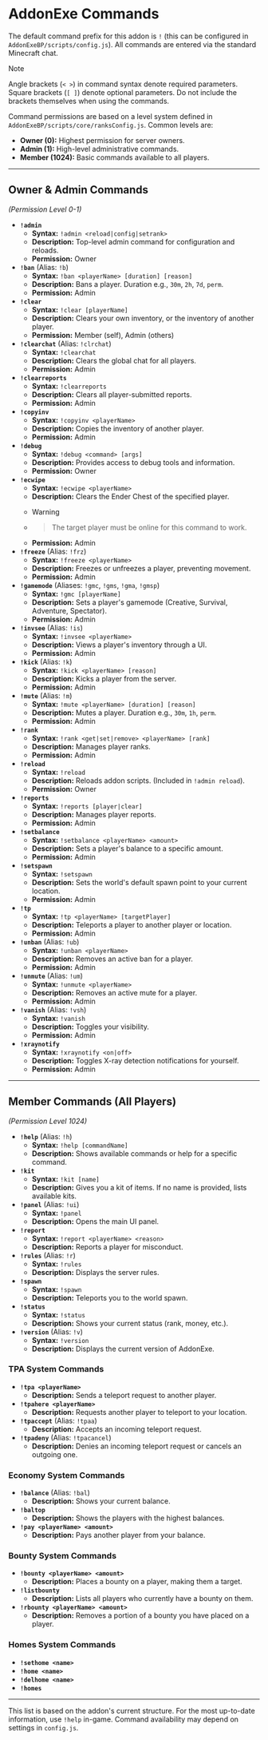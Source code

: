 # AddonExe Commands

The default command prefix for this addon is `!` (this can be configured in `AddonExeBP/scripts/config.js`). All commands are entered via the standard Minecraft chat.

> [!NOTE]
> Angle brackets (`< >`) in command syntax denote required parameters.
> Square brackets (`[ ]`) denote optional parameters.
> Do not include the brackets themselves when using the commands.

Command permissions are based on a level system defined in `AddonExeBP/scripts/core/ranksConfig.js`. Common levels are:
- **Owner (0):** Highest permission for server owners.
- **Admin (1):** High-level administrative commands.
- **Member (1024):** Basic commands available to all players.

---

## Owner & Admin Commands

*(Permission Level 0-1)*

- **`!admin`**
  - **Syntax:** `!admin <reload|config|setrank>`
  - **Description:** Top-level admin command for configuration and reloads.
  - **Permission:** Owner
- **`!ban`** (Alias: `!b`)
  - **Syntax:** `!ban <playerName> [duration] [reason]`
  - **Description:** Bans a player. Duration e.g., `30m`, `2h`, `7d`, `perm`.
  - **Permission:** Admin
- **`!clear`**
  - **Syntax:** `!clear [playerName]`
  - **Description:** Clears your own inventory, or the inventory of another player.
  - **Permission:** Member (self), Admin (others)
- **`!clearchat`** (Alias: `!clrchat`)
  - **Syntax:** `!clearchat`
  - **Description:** Clears the global chat for all players.
  - **Permission:** Admin
- **`!clearreports`**
  - **Syntax:** `!clearreports`
  - **Description:** Clears all player-submitted reports.
  - **Permission:** Admin
- **`!copyinv`**
  - **Syntax:** `!copyinv <playerName>`
  - **Description:** Copies the inventory of another player.
  - **Permission:** Admin
- **`!debug`**
  - **Syntax:** `!debug <command> [args]`
  - **Description:** Provides access to debug tools and information.
  - **Permission:** Owner
- **`!ecwipe`**
  - **Syntax:** `!ecwipe <playerName>`
  - **Description:** Clears the Ender Chest of the specified player.
  - > [!WARNING]
  - > The target player must be online for this command to work.
  - **Permission:** Admin
- **`!freeze`** (Alias: `!frz`)
  - **Syntax:** `!freeze <playerName>`
  - **Description:** Freezes or unfreezes a player, preventing movement.
  - **Permission:** Admin
- **`!gamemode`** (Aliases: `!gmc`, `!gms`, `!gma`, `!gmsp`)
  - **Syntax:** `!gmc [playerName]`
  - **Description:** Sets a player's gamemode (Creative, Survival, Adventure, Spectator).
  - **Permission:** Admin
- **`!invsee`** (Alias: `!is`)
  - **Syntax:** `!invsee <playerName>`
  - **Description:** Views a player's inventory through a UI.
  - **Permission:** Admin
- **`!kick`** (Alias: `!k`)
  - **Syntax:** `!kick <playerName> [reason]`
  - **Description:** Kicks a player from the server.
  - **Permission:** Admin
- **`!mute`** (Alias: `!m`)
  - **Syntax:** `!mute <playerName> [duration] [reason]`
  - **Description:** Mutes a player. Duration e.g., `30m`, `1h`, `perm`.
  - **Permission:** Admin
- **`!rank`**
  - **Syntax:** `!rank <get|set|remove> <playerName> [rank]`
  - **Description:** Manages player ranks.
  - **Permission:** Admin
- **`!reload`**
  - **Syntax:** `!reload`
  - **Description:** Reloads addon scripts. (Included in `!admin reload`).
  - **Permission:** Owner
- **`!reports`**
  - **Syntax:** `!reports [player|clear]`
  - **Description:** Manages player reports.
  - **Permission:** Admin
- **`!setbalance`**
  - **Syntax:** `!setbalance <playerName> <amount>`
  - **Description:** Sets a player's balance to a specific amount.
  - **Permission:** Admin
- **`!setspawn`**
  - **Syntax:** `!setspawn`
  - **Description:** Sets the world's default spawn point to your current location.
  - **Permission:** Admin
- **`!tp`**
  - **Syntax:** `!tp <playerName> [targetPlayer]`
  - **Description:** Teleports a player to another player or location.
  - **Permission:** Admin
- **`!unban`** (Alias: `!ub`)
  - **Syntax:** `!unban <playerName>`
  - **Description:** Removes an active ban for a player.
  - **Permission:** Admin
- **`!unmute`** (Alias: `!um`)
  - **Syntax:** `!unmute <playerName>`
  - **Description:** Removes an active mute for a player.
  - **Permission:** Admin
- **`!vanish`** (Alias: `!vsh`)
  - **Syntax:** `!vanish`
  - **Description:** Toggles your visibility.
  - **Permission:** Admin
- **`!xraynotify`**
  - **Syntax:** `!xraynotify <on|off>`
  - **Description:** Toggles X-ray detection notifications for yourself.
  - **Permission:** Admin

---

## Member Commands (All Players)

*(Permission Level 1024)*

- **`!help`** (Alias: `!h`)
  - **Syntax:** `!help [commandName]`
  - **Description:** Shows available commands or help for a specific command.
- **`!kit`**
  - **Syntax:** `!kit [name]`
  - **Description:** Gives you a kit of items. If no name is provided, lists available kits.
- **`!panel`** (Alias: `!ui`)
  - **Syntax:** `!panel`
  - **Description:** Opens the main UI panel.
- **`!report`**
  - **Syntax:** `!report <playerName> <reason>`
  - **Description:** Reports a player for misconduct.
- **`!rules`** (Alias: `!r`)
  - **Syntax:** `!rules`
  - **Description:** Displays the server rules.
- **`!spawn`**
  - **Syntax:** `!spawn`
  - **Description:** Teleports you to the world spawn.
- **`!status`**
  - **Syntax:** `!status`
  - **Description:** Shows your current status (rank, money, etc.).
- **`!version`** (Alias: `!v`)
  - **Syntax:** `!version`
  - **Description:** Displays the current version of AddonExe.

### TPA System Commands
- **`!tpa <playerName>`**
  - **Description:** Sends a teleport request to another player.
- **`!tpahere <playerName>`**
  - **Description:** Requests another player to teleport to your location.
- **`!tpaccept`** (Alias: `!tpaa`)
  - **Description:** Accepts an incoming teleport request.
- **`!tpadeny`** (Alias: `!tpacancel`)
  - **Description:** Denies an incoming teleport request or cancels an outgoing one.

### Economy System Commands
- **`!balance`** (Alias: `!bal`)
  - **Description:** Shows your current balance.
- **`!baltop`**
  - **Description:** Shows the players with the highest balances.
- **`!pay <playerName> <amount>`**
  - **Description:** Pays another player from your balance.

### Bounty System Commands
- **`!bounty <playerName> <amount>`**
  - **Description:** Places a bounty on a player, making them a target.
- **`!listbounty`**
  - **Description:** Lists all players who currently have a bounty on them.
- **`!rbounty <playerName> <amount>`**
  - **Description:** Removes a portion of a bounty you have placed on a player.

### Homes System Commands
- **`!sethome <name>`**
- **`!home <name>`**
- **`!delhome <name>`**
- **`!homes`**

---
This list is based on the addon's current structure. For the most up-to-date information, use `!help` in-game. Command availability may depend on settings in `config.js`.
